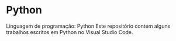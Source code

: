 # Python
 Linguagem de programação: Python
 Este repositório contém alguns trabalhos escritos em Python no Visual Studio Code.

 
